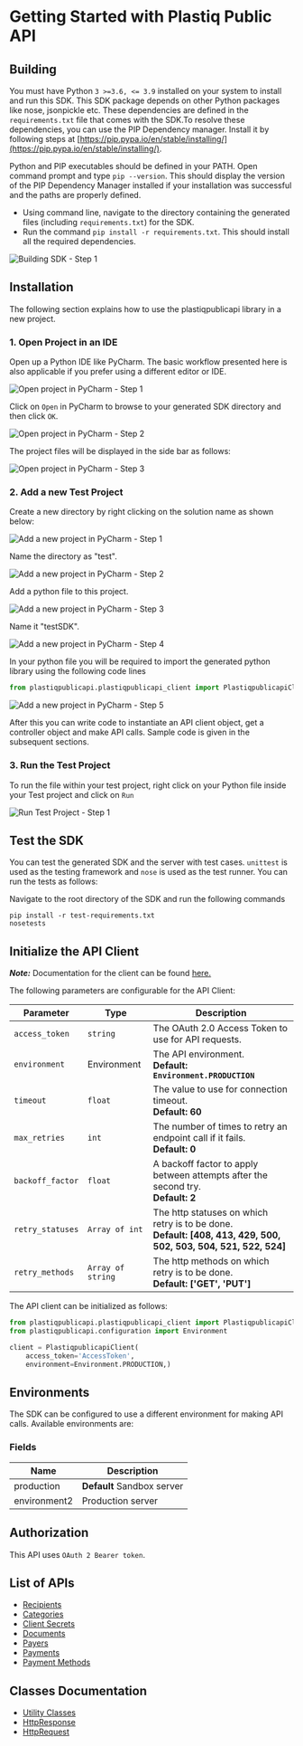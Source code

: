 
# Getting Started with Plastiq Public API

## Building

You must have Python `3 >=3.6, <= 3.9` installed on your system to install and run this SDK. This SDK package depends on other Python packages like nose, jsonpickle etc. These dependencies are defined in the `requirements.txt` file that comes with the SDK.To resolve these dependencies, you can use the PIP Dependency manager. Install it by following steps at [https://pip.pypa.io/en/stable/installing/](https://pip.pypa.io/en/stable/installing/).

Python and PIP executables should be defined in your PATH. Open command prompt and type `pip --version`. This should display the version of the PIP Dependency Manager installed if your installation was successful and the paths are properly defined.

* Using command line, navigate to the directory containing the generated files (including `requirements.txt`) for the SDK.
* Run the command `pip install -r requirements.txt`. This should install all the required dependencies.

![Building SDK - Step 1](https://apidocs.io/illustration/python?workspaceFolder=Plastiqpublicapi-Python&step=installDependencies)

## Installation

The following section explains how to use the plastiqpublicapi library in a new project.

### 1. Open Project in an IDE

Open up a Python IDE like PyCharm. The basic workflow presented here is also applicable if you prefer using a different editor or IDE.

![Open project in PyCharm - Step 1](https://apidocs.io/illustration/python?workspaceFolder=Plastiqpublicapi-Python&step=pyCharm)

Click on `Open` in PyCharm to browse to your generated SDK directory and then click `OK`.

![Open project in PyCharm - Step 2](https://apidocs.io/illustration/python?workspaceFolder=Plastiqpublicapi-Python&step=openProject0)

The project files will be displayed in the side bar as follows:

![Open project in PyCharm - Step 3](https://apidocs.io/illustration/python?workspaceFolder=Plastiqpublicapi-Python&projectName=plastiqpublicapi&step=openProject1)

### 2. Add a new Test Project

Create a new directory by right clicking on the solution name as shown below:

![Add a new project in PyCharm - Step 1](https://apidocs.io/illustration/python?workspaceFolder=Plastiqpublicapi-Python&projectName=plastiqpublicapi&step=createDirectory)

Name the directory as "test".

![Add a new project in PyCharm - Step 2](https://apidocs.io/illustration/python?workspaceFolder=Plastiqpublicapi-Python&step=nameDirectory)

Add a python file to this project.

![Add a new project in PyCharm - Step 3](https://apidocs.io/illustration/python?workspaceFolder=Plastiqpublicapi-Python&projectName=plastiqpublicapi&step=createFile)

Name it "testSDK".

![Add a new project in PyCharm - Step 4](https://apidocs.io/illustration/python?workspaceFolder=Plastiqpublicapi-Python&projectName=plastiqpublicapi&step=nameFile)

In your python file you will be required to import the generated python library using the following code lines

```python
from plastiqpublicapi.plastiqpublicapi_client import PlastiqpublicapiClient
```

![Add a new project in PyCharm - Step 5](https://apidocs.io/illustration/python?workspaceFolder=Plastiqpublicapi-Python&projectName=plastiqpublicapi&libraryName=plastiqpublicapi.plastiqpublicapi_client&className=PlastiqpublicapiClient&step=projectFiles)

After this you can write code to instantiate an API client object, get a controller object and  make API calls. Sample code is given in the subsequent sections.

### 3. Run the Test Project

To run the file within your test project, right click on your Python file inside your Test project and click on `Run`

![Run Test Project - Step 1](https://apidocs.io/illustration/python?workspaceFolder=Plastiqpublicapi-Python&projectName=plastiqpublicapi&libraryName=plastiqpublicapi.plastiqpublicapi_client&className=PlastiqpublicapiClient&step=runProject)

## Test the SDK

You can test the generated SDK and the server with test cases. `unittest` is used as the testing framework and `nose` is used as the test runner. You can run the tests as follows:

Navigate to the root directory of the SDK and run the following commands

```
pip install -r test-requirements.txt
nosetests
```

## Initialize the API Client

**_Note:_** Documentation for the client can be found [here.](/doc/client.md)

The following parameters are configurable for the API Client:

| Parameter | Type | Description |
|  --- | --- | --- |
| `access_token` | `string` | The OAuth 2.0 Access Token to use for API requests. |
| `environment` | Environment | The API environment. <br> **Default: `Environment.PRODUCTION`** |
| `timeout` | `float` | The value to use for connection timeout. <br> **Default: 60** |
| `max_retries` | `int` | The number of times to retry an endpoint call if it fails. <br> **Default: 0** |
| `backoff_factor` | `float` | A backoff factor to apply between attempts after the second try. <br> **Default: 2** |
| `retry_statuses` | `Array of int` | The http statuses on which retry is to be done. <br> **Default: [408, 413, 429, 500, 502, 503, 504, 521, 522, 524]** |
| `retry_methods` | `Array of string` | The http methods on which retry is to be done. <br> **Default: ['GET', 'PUT']** |

The API client can be initialized as follows:

```python
from plastiqpublicapi.plastiqpublicapi_client import PlastiqpublicapiClient
from plastiqpublicapi.configuration import Environment

client = PlastiqpublicapiClient(
    access_token='AccessToken',
    environment=Environment.PRODUCTION,)
```

## Environments

The SDK can be configured to use a different environment for making API calls. Available environments are:

### Fields

| Name | Description |
|  --- | --- |
| production | **Default** Sandbox server |
| environment2 | Production server |

## Authorization

This API uses `OAuth 2 Bearer token`.

## List of APIs

* [Recipients](/doc/controllers/recipients.md)
* [Categories](/doc/controllers/categories.md)
* [Client Secrets](/doc/controllers/client-secrets.md)
* [Documents](/doc/controllers/documents.md)
* [Payers](/doc/controllers/payers.md)
* [Payments](/doc/controllers/payments.md)
* [Payment Methods](/doc/controllers/payment-methods.md)

## Classes Documentation

* [Utility Classes](/doc/utility-classes.md)
* [HttpResponse](/doc/http-response.md)
* [HttpRequest](/doc/http-request.md)

